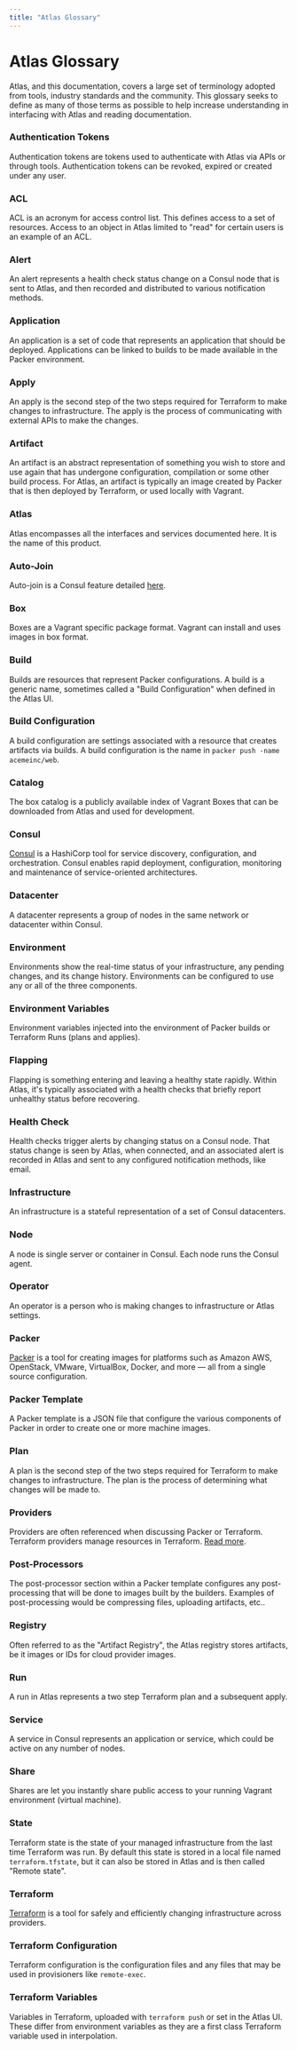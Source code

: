 ```yaml
---
title: "Atlas Glossary"
---
```

# Atlas Glossary

Atlas, and this documentation, covers a large set of terminology adopted
from tools, industry standards and the community. This glossary
seeks to define as many of those terms as possible to help increase
understanding in interfacing with Atlas and reading documentation.

### Authentication Tokens

Authentication tokens are tokens used to authenticate with Atlas via
APIs or through tools. Authentication tokens can be revoked, expired
or created under any user.

### ACL

ACL is an acronym for access control list. This defines access
to a set of resources. Access to an object in Atlas limited to "read"
for certain users is an example of an ACL.

### Alert

An alert represents a health check status change on a Consul node that
is sent to Atlas, and then recorded and distributed to various
notification methods.

### Application

An application is a set of code that represents an application that should
be deployed. Applications can be linked to builds to be made
available in the Packer environment.

### Apply

An apply is the second step of the two steps required for
Terraform to make changes to infrastructure. The apply is the process
of communicating with external APIs to make the changes.

### Artifact

An artifact is an abstract representation of something you wish to
store and use again that has undergone configuration, compilation or
some other build process. For Atlas, an artifact is typically
an image created by Packer that is then deployed by Terraform, or used
locally with Vagrant.

### Atlas

Atlas encompasses all the interfaces and services documented here. It is
the name of this product.

### Auto-Join

Auto-join is a Consul feature detailed [here](/help/consul/auto-join).

### Box

Boxes are a Vagrant specific package format. Vagrant can install
and uses images in box format.

### Build

Builds are resources that represent Packer configurations. A build
is a generic name, sometimes called a "Build Configuration" when
defined in the Atlas UI.

### Build Configuration

A build configuration are settings associated with a resource that
creates artifacts via builds. A build configuration is the name
in `packer push -name acemeinc/web`.

### Catalog

The box catalog is a publicly available index of Vagrant Boxes
that can be downloaded from Atlas and used for development.

### Consul

[Consul](https://consul.io) is a HashiCorp tool for service discovery, configuration,
and orchestration. Consul enables rapid deployment, configuration, monitoring and
maintenance of service-oriented architectures.

### Datacenter

A datacenter represents a group of nodes in the same network or
datacenter within Consul.

### Environment

Environments show the real-time status of your infrastructure,
any pending changes, and its change history. Environments can be configured
to use any or all of the three components.

### Environment Variables

Environment variables injected into the environment of Packer builds or
Terraform Runs (plans and applies).

### Flapping

Flapping is something entering and leaving a healthy state rapidly. Within
Atlas, it's typically associated with a health checks that
briefly report unhealthy status before recovering.

### Health Check

Health checks trigger alerts by changing status on a Consul node. That status
change is seen by Atlas, when connected, and an associated alert is
recorded in Atlas and sent to any configured notification methods, like
email.

### Infrastructure

An infrastructure is a stateful representation of a set of Consul
datacenters.

### Node

A node is single server or container in Consul. Each node runs
the Consul agent.

### Operator

An operator is a person who is making changes to infrastructure or
Atlas settings.

### Packer

[Packer](https://packer.io) is a tool for creating images for platforms such as Amazon AWS,
OpenStack, VMware, VirtualBox, Docker, and more — all from a single
source configuration.

### Packer Template

A Packer template is a JSON file that configure the various components
of Packer in order to create one or more machine images.

### Plan

A plan is the second step of the two steps required for
Terraform to make changes to infrastructure. The plan is the process
of determining what changes will be made to.

### Providers

Providers are often referenced when discussing Packer
or Terraform. Terraform providers manage resources in Terraform.
[Read more](https://terraform.io/docs/providers/index.html).

### Post-Processors

The post-processor section within a Packer template configures
any post-processing that will be done to images built by the builders.
Examples of post-processing would be compressing files, uploading
artifacts, etc..

### Registry

Often referred to as the "Artifact Registry", the Atlas registry
stores artifacts, be it images or IDs for cloud provider images.

### Run

A run in Atlas represents a two step Terraform plan and a subsequent apply.

### Service

A service in Consul represents an application or service, which
could be active on any number of nodes.

### Share

Shares are let you instantly share public access to your running
Vagrant environment (virtual machine).

### State

Terraform state is the state of your managed infrastructure from the last
time Terraform was run. By default this state is stored in a local file
named `terraform.tfstate`, but it can also be stored in Atlas
and is then called "Remote state".

### Terraform

[Terraform](https://terraform.io) is a tool for safely and
efficiently changing infrastructure across providers.

### Terraform Configuration

Terraform configuration is the configuration files and any
files that may be used in provisioners like `remote-exec`.

### Terraform Variables

Variables in Terraform, uploaded with `terraform push` or
set in the Atlas UI. These differ from environment variables
as they are a first class Terraform variable used in interpolation.
